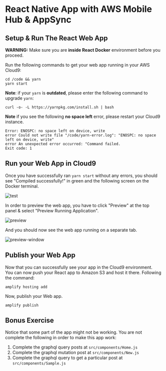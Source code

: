 # React Native App with AWS Mobile Hub & AppSync

## Setup & Run The React Web App

**WARNING:** Make sure you are **inside React Docker** environment before you proceed.

Run the following commands to get your web app running in your AWS Cloud9:
```
cd /code && yarn
yarn start
```

**Note**: if your `yarn` is **outdated**, please enter the following command to upgrade `yarn`:
```
curl -o- -L https://yarnpkg.com/install.sh | bash
```

**Note** if you see the following **no space left** error, please restart your Cloud9 instance.
```
Error: ENOSPC: no space left on device, write
error Could not write file "/code/yarn-error.log": "ENOSPC: no space left on device, write"
error An unexpected error occurred: "Command failed.
Exit code: 1
```

## Run your Web App in Cloud9

Once you have successfully ran `yarn start` without any errors, you should see "Compiled successfully!" in green and the following screen on the Docker terminal.

![test](images/cloud9-react-server.png)

In order to preview the web app, you have to click "Preview" at the top panel & select "Preview Running Application".

![preview](images/cloud9-preview.png)

And you should now see the web app running on a separate tab.

![preview-window](images/cloud9-preview-window.png)

## Publish your Web App

Now that you can successfully see your app in the Cloud9 environment. You can now push your React app to Amazon S3 and host it there. Following the command:

```
amplify hosting add
```

Now, publish your Web app.

```
amplify publish
```

## Bonus Exercise
Notice that some part of the app might not be working. You are not complete the following in order to make this app work:
1. Complete the graphql query posts at `src/components/Home.js`
2. Complete the graphql mutation post at `src/components/New.js`
3. Complete the graphql query to get a particular post at `src/components/Sample.js`
